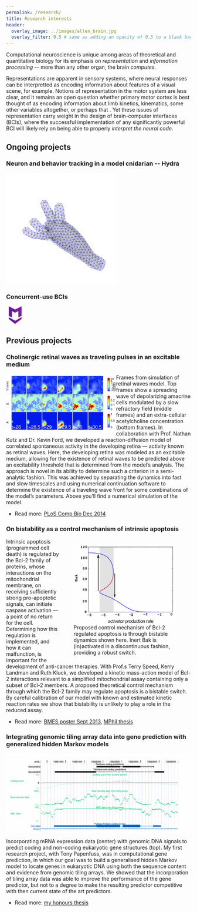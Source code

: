 ```yaml
---
permalink: /research/
title: Research interests
header:
  overlay_image: ../images/allen_brain.jpg
  overlay_filter: 0.5 # same as adding an opacity of 0.5 to a black background
---
```


Computational neuroscience is unique among areas of theoretical and quantitative biology for its emphasis on *representation* and *information processing* -- more than any other organ, the brain *computes*.

Representations are apparent in sensory systems, where neural responses can be interpretted as encoding information about features of a visual scene, for example. Notions of representation in the motor system are less clear, and it remains an open question whether primary motor cortex is best thought of as encoding information about limb kinetics, kinematics, some other variables altogether, or perhaps that . Yet these issues of representation carry weight in the design of brain-computer interfaces (BCIs), where the successful implementation of any significantly powerful BCI will likely rely on being able to properly *interpret the neural code*.

## Ongoing projects

### Neuron and behavior tracking in a model cnidarian -- Hydra

<img src="../images/hydra_wireframe_inverted.png" width="300">

### Concurrent-use BCIs

![bci](https://github.com/adam-p/markdown-here/raw/master/src/common/images/icon48.png "Logo Title Text 1")

## Previous projects

### Cholinergic retinal waves as traveling pulses in an excitable medium

<img src="../images/retinalwaves2.png" width="300" align="left">

Frames from simulation of retinal waves model. Top frames show a spreading wave of depolarizing amacrine cells modulated by a slow refractory field (middle frames) and an extra-cellular acetylcholine concentration (bottom frames).
In collaboration with Prof. Nathan Kutz and Dr. Kevin Ford, we developed a reaction-diffusion model of correlated spontaneous activity in the developing retina — activity known as retinal waves. Here, the developing retina was modeled as an excitable medium, allowing for the existence of retinal waves to be predicted above an excitability threshold that is determined from the model’s analysis. The approach is novel in its ability to determine such a criterion in a semi-analytic fashion. This was achieved by separating the dynamics into fast and slow timescales and using numerical continuation software to determine the existence of a traveling wave front for some combinations of the model’s parameters. Above you’ll find a numerical simulation of the model.

* Read more: [PLoS Comp Bio Dec 2014](../docs/retinalwaves.pdf)

### On bistability as a control mechanism of intrinsic apoptosis

<figure style="float: right; width: 280px;"><img src="../images/bcl2.png" width="280" align="right"><figcaption>Proposed control mechanism of Bcl-2 regulated apoptosis is through bistable dynamics shown here. Inert Bak is (in)activated in a discontinuous fashion, providing a robust switch.</figcaption></figure>

Intrinsic apoptosis (programmed cell death) is regulated by the Bcl-2 family of proteins, whose interactions on the mitochondrial membrane, on receiving sufficiently strong pro-apoptotic signals, can initiate caspase activation — a point of no return for the cell. Determining how this regulation is implemented, and how it can malfunction, is important for the development of anti-cancer therapies. With Prof.s Terry Speed, Kerry Landman and Ruth Kluck, we developed a kinetic mass-action model of Bcl-2 interactions relevant to a simplified mitochondrial assay containing only a subset of Bcl-2 members. A proposed theoretical control mechanism through which the Bcl-2 family may regulate apoptosis is a bistable switch. By careful calibration of our model with known and estimated kinetic reaction rates we show that bistability is unlikely to play a role in the reduced assay.

* Read more: [BMES poster Sept 2013](../docs/lansdell_BMES.pdf), [MPhil thesis](../docs/mphil.pdf)

### Integrating genomic tiling array data into gene prediction with generalized hidden Markov models

<center><img src="../images/tilegene-1024x438.png" width="600" align="middle"></center>

Incorporating mRNA expression data (center) with genomic DNA signals to predict coding and non-coding eukaryotic gene structures (top).
My first research project, with Tony Papenfuss, was in computational gene prediction, in which our goal was to build a generalised hidden Markov model to locate genes in eukaryotic DNA using both the sequence content and evidence from genomic tiling arrays. We showed that the incorporation of tiling array data was able to improve the performance of the gene predictor, but not to a degree to make the resulting predictor competitive with then current state of the art predictors.

* Read more: [my honours thesis](../docs/honours_thesis.pdf)
